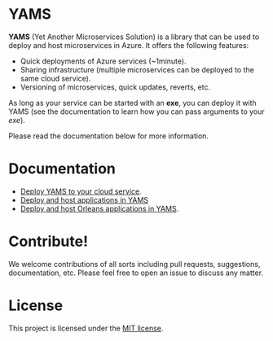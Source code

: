 YAMS
=======
**YAMS** (Yet Another Microservices Solution) is a library that can be used to deploy and host microservices in Azure. It offers the following features:
* Quick deployments of Azure services (~1minute). 
* Sharing infrastructure (multiple microservices can be deployed to the same cloud service). 
* Versioning of microservices, quick updates, reverts, etc. 

As long as your service can be started with an **exe**, you can deploy it with YAMS (see the documentation to learn how you can pass arguments to your *exe*).

Please read the documentation below for more information.

Documentation 
=======
* [Deploy YAMS to your cloud service](Docs/Deploy_YAMS.md).
* [Deploy and host applications in YAMS](Docs/Deploy&Host_an_App_in_YAMS.md)
* [Deploy and host Orleans applications in YAMS](Docs/Deploy_Orleans_App_in_YAMS.md).

Contribute!
=======
We welcome contributions of all sorts including pull requests, suggestions, documentation, etc. Please feel free to open an issue to discuss any matter.

License
=======
This project is licensed under the [MIT license](LICENSE).
